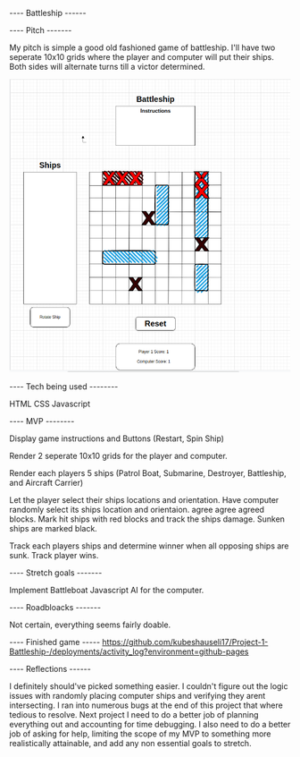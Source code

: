 ---- Battleship ------

---- Pitch -------

My pitch is simple a good old fashioned game of battleship. I'll have two seperate 10x10 grids 
where the player and computer will put their ships. Both sides will alternate turns till a victor 
 determined.



![](https://github.com/kubeshauseli17/Project-1-Battleship-/blob/main/wireframe.png)

---- Tech being used --------

HTML
CSS
Javascript

---- MVP --------

Display game instructions and Buttons (Restart, Spin Ship)

Render 2 seperate 10x10 grids for the player and computer.

Render each players 5 ships (Patrol Boat, Submarine, Destroyer, Battleship, and Aircraft Carrier)

Let the player select their ships locations and orientation. Have computer randomly select its 
ships location and orientaion.
 agree agree agreed blocks. Mark hit ships with red blocks and track the
ships damage. Sunken ships are marked black. 

Track each players ships and determine winner when all opposing ships are sunk. Track player wins.

---- Stretch goals -------

Implement Battleboat Javascript AI for the computer.

---- Roadbloacks -------

Not certain, everything seems fairly doable.

---- Finished game -----
https://github.com/kubeshauseli17/Project-1-Battleship-/deployments/activity_log?environment=github-pages

---- Reflections ------

I definitely should've picked something easier. I couldn't figure out the logic issues with randomly placing computer ships and verifying they arent intersecting. I ran into numerous bugs at the end of this project that where tedious to resolve. Next project I need to do a better job of planning everything out and accounting for time debugging. I also need to do a better job of asking for help, limiting the scope of my MVP to something more realistically attainable, and add any non essential goals to stretch.